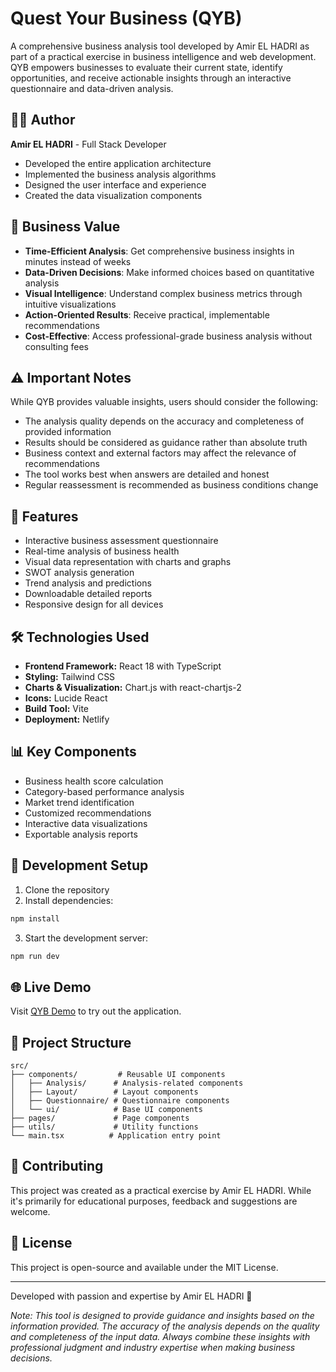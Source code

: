 # Quest Your Business (QYB)

A comprehensive business analysis tool developed by Amir EL HADRI as part of a practical exercise in business intelligence and web development. QYB empowers businesses to evaluate their current state, identify opportunities, and receive actionable insights through an interactive questionnaire and data-driven analysis.

## 👨‍💻 Author

**Amir EL HADRI** - Full Stack Developer
- Developed the entire application architecture
- Implemented the business analysis algorithms
- Designed the user interface and experience
- Created the data visualization components

## 🎯 Business Value

- **Time-Efficient Analysis**: Get comprehensive business insights in minutes instead of weeks
- **Data-Driven Decisions**: Make informed choices based on quantitative analysis
- **Visual Intelligence**: Understand complex business metrics through intuitive visualizations
- **Action-Oriented Results**: Receive practical, implementable recommendations
- **Cost-Effective**: Access professional-grade business analysis without consulting fees

## ⚠️ Important Notes

While QYB provides valuable insights, users should consider the following:

- The analysis quality depends on the accuracy and completeness of provided information
- Results should be considered as guidance rather than absolute truth
- Business context and external factors may affect the relevance of recommendations
- The tool works best when answers are detailed and honest
- Regular reassessment is recommended as business conditions change

## 🚀 Features

- Interactive business assessment questionnaire
- Real-time analysis of business health
- Visual data representation with charts and graphs
- SWOT analysis generation
- Trend analysis and predictions
- Downloadable detailed reports
- Responsive design for all devices

## 🛠️ Technologies Used

- **Frontend Framework:** React 18 with TypeScript
- **Styling:** Tailwind CSS
- **Charts & Visualization:** Chart.js with react-chartjs-2
- **Icons:** Lucide React
- **Build Tool:** Vite
- **Deployment:** Netlify

## 📊 Key Components

- Business health score calculation
- Category-based performance analysis
- Market trend identification
- Customized recommendations
- Interactive data visualizations
- Exportable analysis reports

## 🔧 Development Setup

1. Clone the repository
2. Install dependencies:
```bash
npm install
```
3. Start the development server:
```bash
npm run dev
```

## 🌐 Live Demo

Visit [QYB Demo](https://papaya-hamster-7c4e17.netlify.app) to try out the application.

## 📝 Project Structure

```
src/
├── components/         # Reusable UI components
│   ├── Analysis/      # Analysis-related components
│   ├── Layout/        # Layout components
│   ├── Questionnaire/ # Questionnaire components
│   └── ui/            # Base UI components
├── pages/             # Page components
├── utils/             # Utility functions
└── main.tsx          # Application entry point
```

## 🤝 Contributing

This project was created as a practical exercise by Amir EL HADRI. While it's primarily for educational purposes, feedback and suggestions are welcome.

## 📄 License

This project is open-source and available under the MIT License.

---

Developed with passion and expertise by Amir EL HADRI 💙

*Note: This tool is designed to provide guidance and insights based on the information provided. The accuracy of the analysis depends on the quality and completeness of the input data. Always combine these insights with professional judgment and industry expertise when making business decisions.*

